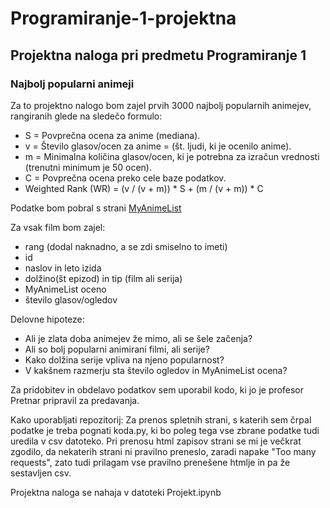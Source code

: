 # Programiranje-1-projektna
## Projektna naloga pri predmetu Programiranje 1
### Najbolj popularni animeji
Za to projektno nalogo bom zajel prvih 3000 najbolj popularnih animejev, rangiranih glede na sledečo formulo:
* S = Povprečna ocena za anime (mediana).
* v = Število glasov/ocen za anime = (št. ljudi, ki je ocenilo anime).
* m = Minimalna količina glasov/ocen, ki je potrebna za izračun vrednosti (trenutni minimum je 50 ocen).
* C = Povprečna ocena preko cele baze podatkov.
* Weighted Rank (WR) = (v / (v + m)) * S + (m / (v + m)) * C

Podatke bom pobral s strani [MyAnimeList](https://myanimelist.net/topanime.php)

Za vsak film bom zajel:
* rang (dodal naknadno, a se zdi smiselno to imeti)
* id 
* naslov in leto izida
* dolžino(št epizod) in tip (film ali serija)
* MyAnimeList oceno
* število glasov/ogledov

Delovne hipoteze:
* Ali je zlata doba animejev že mimo, ali se šele začenja?
* Ali so bolj popularni animirani filmi, ali serije?
* Kako dolžina serije vpliva na njeno popularnost?
* V kakšnem razmerju sta število ogledov in MyAnimeList ocena?

Za pridobitev in obdelavo podatkov sem uporabil kodo, ki jo je profesor Pretnar pripravil za predavanja.

Kako uporabljati repozitorij:
Za prenos spletnih strani, s katerih sem črpal podatke je treba pognati koda.py, ki bo poleg tega vse zbrane podatke tudi uredila v csv datoteko. Pri prenosu html zapisov strani se mi je večkrat zgodilo, da nekaterih strani ni pravilno preneslo, zaradi napake "Too many requests", zato tudi prilagam vse pravilno prenešene htmlje in pa že sestavljen csv.

Projektna naloga se nahaja v datoteki Projekt.ipynb
